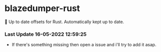 # blazedumper-rust

🚀 Up to date offsets for Rust. Automatically kept up to date.


### Last Update 16-05-2022 12:59:25
- If there's something missing then open a issue and i'll try to add it asap.